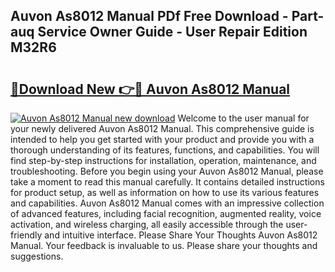 ## Auvon As8012 Manual PDf Free Download - Part-auq Service Owner Guide - User Repair Edition M32R6

# <h2><a href="http://cf26922.oget.top/?id=Auvon+As8012+Manual">🔗Download New 👉🔴 Auvon As8012 Manual</a></h2>

[![Auvon As8012 Manual new download](https://i.imgur.com/5g1atiW.png)](http://cf26922.oget.top/?id=Auvon+As8012+Manual)
Welcome to the user manual for your newly delivered Auvon As8012 Manual. This comprehensive guide is intended to help you get started with your product and provide you with a thorough understanding of its features, functions, and capabilities. You will find step-by-step instructions for installation, operation, maintenance, and troubleshooting. Before you begin using your Auvon As8012 Manual, please take a moment to read this manual carefully. It contains detailed instructions for product setup, as well as information on how to use its various features and capabilities. Auvon As8012 Manual comes with an impressive collection of advanced features, including facial recognition, augmented reality, voice activation, and wireless charging, all easily accessible through the user-friendly and intuitive interface. Please Share Your Thoughts Auvon As8012 Manual. Your feedback is invaluable to us. Please share your thoughts and suggestions.
